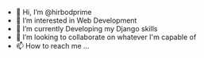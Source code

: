 - 👋 Hi, I’m @hirbodprime
- 👀 I’m interested in Web Development
- 🌱 I’m currently Developing my Django skills
- 💞️ I’m looking to collaborate on whatever I'm capable of
- 📫 How to reach me ...

<!---
hirbodprime/hirbodprime is a ✨ special ✨ repository because its `README.md` (this file) appears on your GitHub profile.
You can click the Preview link to take a look at your changes.
--->
